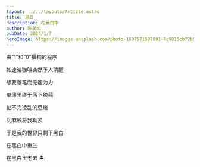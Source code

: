 ```yaml
---
layout: ../../layouts/Article.astro
title: 黑白
description: 在黑白中
author: 陈晏如
pubDate: 2024/1/7
heroImage: https://images.unsplash.com/photo-1607571587001-8c9815cb72b5?q=80&w=2087&auto=format&fit=crop
---
```


由“1”和“0”撰构的程序

如速溶咖啡突然予人清醒

想要落笔而无能为力

单薄里终于落下狼藉

扯不完凌乱的思绪

乱麻般将我勒紧

于是我的世界只剩下黑白

在黑白中重生

在黑白里老去 🏝️
